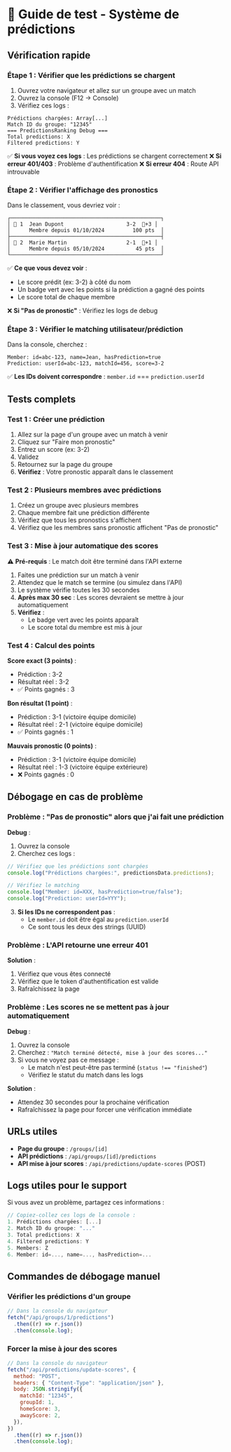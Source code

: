 # 🧪 Guide de test - Système de prédictions

## Vérification rapide

### Étape 1 : Vérifier que les prédictions se chargent

1. Ouvrez votre navigateur et allez sur un groupe avec un match
2. Ouvrez la console (F12 → Console)
3. Vérifiez ces logs :

```
Prédictions chargées: Array[...]
Match ID du groupe: "12345"
=== PredictionsRanking Debug ===
Total predictions: X
Filtered predictions: Y
```

✅ **Si vous voyez ces logs** : Les prédictions se chargent correctement
❌ **Si erreur 401/403** : Problème d'authentification
❌ **Si erreur 404** : Route API introuvable

### Étape 2 : Vérifier l'affichage des pronostics

Dans le classement, vous devriez voir :

```
┌────────────────────────────────────────────────┐
│ 🥇 1  Jean Dupont                    3-2  💚+3 │
│      Membre depuis 01/10/2024         100 pts  │
├────────────────────────────────────────────────┤
│ 🥈 2  Marie Martin                   2-1  💚+1 │
│      Membre depuis 05/10/2024          45 pts  │
└────────────────────────────────────────────────┘
```

✅ **Ce que vous devez voir** :

- Le score prédit (ex: 3-2) à côté du nom
- Un badge vert avec les points si la prédiction a gagné des points
- Le score total de chaque membre

❌ **Si "Pas de pronostic"** : Vérifiez les logs de debug

### Étape 3 : Vérifier le matching utilisateur/prédiction

Dans la console, cherchez :

```
Member: id=abc-123, name=Jean, hasPrediction=true
Prediction: userId=abc-123, matchId=456, score=3-2
```

✅ **Les IDs doivent correspondre** : `member.id` === `prediction.userId`

## Tests complets

### Test 1 : Créer une prédiction

1. Allez sur la page d'un groupe avec un match à venir
2. Cliquez sur "Faire mon pronostic"
3. Entrez un score (ex: 3-2)
4. Validez
5. Retournez sur la page du groupe
6. **Vérifiez** : Votre pronostic apparaît dans le classement

### Test 2 : Plusieurs membres avec prédictions

1. Créez un groupe avec plusieurs membres
2. Chaque membre fait une prédiction différente
3. Vérifiez que tous les pronostics s'affichent
4. Vérifiez que les membres sans pronostic affichent "Pas de pronostic"

### Test 3 : Mise à jour automatique des scores

⚠️ **Pré-requis** : Le match doit être terminé dans l'API externe

1. Faites une prédiction sur un match à venir
2. Attendez que le match se termine (ou simulez dans l'API)
3. Le système vérifie toutes les 30 secondes
4. **Après max 30 sec** : Les scores devraient se mettre à jour automatiquement
5. **Vérifiez** :
   - Le badge vert avec les points apparaît
   - Le score total du membre est mis à jour

### Test 4 : Calcul des points

**Score exact (3 points)** :

- Prédiction : 3-2
- Résultat réel : 3-2
- ✅ Points gagnés : 3

**Bon résultat (1 point)** :

- Prédiction : 3-1 (victoire équipe domicile)
- Résultat réel : 2-1 (victoire équipe domicile)
- ✅ Points gagnés : 1

**Mauvais pronostic (0 points)** :

- Prédiction : 3-1 (victoire équipe domicile)
- Résultat réel : 1-3 (victoire équipe extérieure)
- ❌ Points gagnés : 0

## Débogage en cas de problème

### Problème : "Pas de pronostic" alors que j'ai fait une prédiction

**Debug** :

1. Ouvrez la console
2. Cherchez ces logs :

```javascript
// Vérifiez que les prédictions sont chargées
console.log("Prédictions chargées:", predictionsData.predictions);

// Vérifiez le matching
console.log("Member: id=XXX, hasPrediction=true/false");
console.log("Prediction: userId=YYY");
```

3. **Si les IDs ne correspondent pas** :
   - Le `member.id` doit être égal au `prediction.userId`
   - Ce sont tous les deux des strings (UUID)

### Problème : L'API retourne une erreur 401

**Solution** :

1. Vérifiez que vous êtes connecté
2. Vérifiez que le token d'authentification est valide
3. Rafraîchissez la page

### Problème : Les scores ne se mettent pas à jour automatiquement

**Debug** :

1. Ouvrez la console
2. Cherchez : `"Match terminé détecté, mise à jour des scores..."`
3. Si vous ne voyez pas ce message :
   - Le match n'est peut-être pas terminé (`status !== "finished"`)
   - Vérifiez le statut du match dans les logs

**Solution** :

- Attendez 30 secondes pour la prochaine vérification
- Rafraîchissez la page pour forcer une vérification immédiate

## URLs utiles

- **Page du groupe** : `/groups/[id]`
- **API prédictions** : `/api/groups/[id]/predictions`
- **API mise à jour scores** : `/api/predictions/update-scores` (POST)

## Logs utiles pour le support

Si vous avez un problème, partagez ces informations :

```javascript
// Copiez-collez ces logs de la console :
1. Prédictions chargées: [...]
2. Match ID du groupe: "..."
3. Total predictions: X
4. Filtered predictions: Y
5. Members: Z
6. Member: id=..., name=..., hasPrediction=...
```

## Commandes de débogage manuel

### Vérifier les prédictions d'un groupe

```javascript
// Dans la console du navigateur
fetch("/api/groups/1/predictions")
  .then((r) => r.json())
  .then(console.log);
```

### Forcer la mise à jour des scores

```javascript
// Dans la console du navigateur
fetch("/api/predictions/update-scores", {
  method: "POST",
  headers: { "Content-Type": "application/json" },
  body: JSON.stringify({
    matchId: "12345",
    groupId: 1,
    homeScore: 3,
    awayScore: 2,
  }),
})
  .then((r) => r.json())
  .then(console.log);
```
